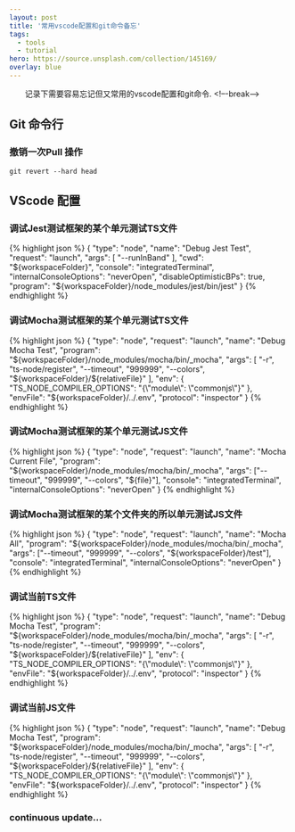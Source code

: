 ```yaml
---
layout: post
title: '常用vscode配置和git命令备忘'
tags:
  - tools
  - tutorial
hero: https://source.unsplash.com/collection/145169/
overlay: blue
---
```

&emsp;&emsp;记录下需要容易忘记但又常用的vscode配置和git命令.
<!–-break-–>
 
## Git 命令行

### 撤销一次Pull 操作

`git revert --hard head`

## VScode 配置

### 调试Jest测试框架的某个单元测试TS文件

{% highlight json %}
{
  "type": "node",
  "name": "Debug Jest Test",
  "request": "launch",
  "args": [
    "--runInBand"
  ],
  "cwd": "${workspaceFolder}",
  "console": "integratedTerminal",
  "internalConsoleOptions": "neverOpen",
  "disableOptimisticBPs": true,
  "program": "${workspaceFolder}/node_modules/jest/bin/jest"
}
{% endhighlight %}

### 调试Mocha测试框架的某个单元测试TS文件

{% highlight json %}
{
  "type": "node",
  "request": "launch",
  "name": "Debug Mocha Test",
  "program": "${workspaceFolder}/node_modules/mocha/bin/_mocha",
  "args": [
    "-r",
    "ts-node/register",
    "--timeout",
    "999999",
    "--colors",
    "${workspaceFolder}/${relativeFile}"
  ],
  "env": { "TS_NODE_COMPILER_OPTIONS": "{\"module\": \"commonjs\"}" },
  "envFile": "${workspaceFolder}/../.env",
  "protocol": "inspector"
}
{% endhighlight %}

### 调试Mocha测试框架的某个单元测试JS文件

{% highlight json %}
{
  "type": "node",
  "request": "launch",
  "name": "Mocha Current File",
  "program": "${workspaceFolder}/node_modules/mocha/bin/_mocha",
  "args": ["--timeout", "999999", "--colors", "${file}"],
  "console": "integratedTerminal",
  "internalConsoleOptions": "neverOpen"
}
{% endhighlight %}

### 调试Mocha测试框架的某个文件夹的所以单元测试JS文件

{% highlight json %}
{
  "type": "node",
  "request": "launch",
  "name": "Mocha All",
  "program": "${workspaceFolder}/node_modules/mocha/bin/_mocha",
  "args": ["--timeout", "999999", "--colors", "${workspaceFolder}/test"],
  "console": "integratedTerminal",
  "internalConsoleOptions": "neverOpen"
}
{% endhighlight %}

### 调试当前TS文件

{% highlight json %}
{
  "type": "node",
  "request": "launch",
  "name": "Debug Mocha Test",
  "program": "${workspaceFolder}/node_modules/mocha/bin/_mocha",
  "args": [
    "-r",
    "ts-node/register",
    "--timeout",
    "999999",
    "--colors",
    "${workspaceFolder}/${relativeFile}"
  ],
  "env": { "TS_NODE_COMPILER_OPTIONS": "{\"module\": \"commonjs\"}" },
  "envFile": "${workspaceFolder}/../.env",
  "protocol": "inspector"
}
{% endhighlight %}

### 调试当前JS文件

{% highlight json %}
{
  "type": "node",
  "request": "launch",
  "name": "Debug Mocha Test",
  "program": "${workspaceFolder}/node_modules/mocha/bin/_mocha",
  "args": [
    "-r",
    "ts-node/register",
    "--timeout",
    "999999",
    "--colors",
    "${workspaceFolder}/${relativeFile}"
  ],
  "env": { "TS_NODE_COMPILER_OPTIONS": "{\"module\": \"commonjs\"}" },
  "envFile": "${workspaceFolder}/../.env",
  "protocol": "inspector"
}
{% endhighlight %}

### continuous update...
